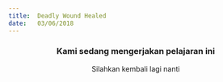 ```yaml
---
title:  Deadly Wound Healed
date:   03/06/2018
---
```


### <center>Kami sedang mengerjakan pelajaran ini</center>
<center>Silahkan kembali lagi nanti</center>